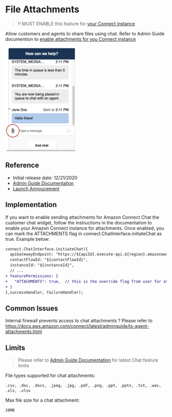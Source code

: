 # File Attachments

> ‼️ MUST ENABLE this feature for [your Connect instance]([https://docs.aws.amazon.com/connect/latest/adminguide/message-receipts.html](https://docs.aws.amazon.com/connect/latest/adminguide/enable-attachments.html))

Allow customers and agents to share files using chat. Refer to Admin Guide documention to [enable attachments for you Connect instance](https://docs.aws.amazon.com/connect/latest/adminguide/enable-attachments.html)

<img width="222" alt="Chat Attachments Feature" src="/.github/screenshots/chat-attachments-screenshot.png">

## Reference

 - Initial release date: 12/21/2020
 - [Admin Guide Documentation](TODO)
 - [Launch Annoucement](https://aws.amazon.com/about-aws/whats-new/2020/12/amazon-connect-now-supports-sharing-attachments-in-chat/)


## Implementation

If you want to enable sending attachments for Amazon Connect Chat the customer chat widget, follow the instructions in the documentation to enable your Amazon Connect instance for attachments. Once enabled, you can mark the ATTACHMENTS flag in connect.ChatInterface.initiateChat as true. Example below:

```diff
connect.ChatInterface.initiateChat({
  apiGatewayEndpoint: "https://${apiId}.execute-api.${region}.amazonaws.com/Prod",
  contactFlowId: "${contactFlowId}",
  instanceId: "${instanceId}",
  // ...
+ featurePermissions: {
+   "ATTACHMENTS": true,  // this is the override flag from user for attachments
+ }
},successHandler, failureHandler);
```

## Common Issues

Internal firewall prevents access to chat attachments
? Please refer to https://docs.aws.amazon.com/connect/latest/adminguide/ts-agent-attachments.html

## Limits

> Please refer to [Admin Guide Documentation](https://docs.aws.amazon.com/connect/latest/adminguide/feature-limits.html#feature-limits-chat) for latest Chat feature limits

File types supported for chat attachments:
```
.csv, .doc, .docx, .jpeg, .jpg, .pdf, .png, .ppt, .pptx, .txt, .wav, .xls, .xlsx
```

Max file size for a chat attachment:

```
20MB
```

